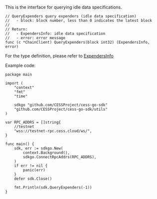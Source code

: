 This is the interface for querying idle data specifications.

```golang
// QueryExpenders query expenders (idle data specification)
//   - block: block number, less than 0 indicates the latest block
//
// Return:
//   - ExpendersInfo: idle data specification
//   - error: error message
func (c *ChainClient) QueryExpenders(block int32) (ExpendersInfo, error)
```
For the type definition, please refer to [ExpendersInfo](../chain_type.md#ExpendersInfo)

Example code:
```golang
package main

import (
    "context"
    "fmt"
    "time"

    sdkgo "github.com/CESSProject/cess-go-sdk"
    "github.com/CESSProject/cess-go-sdk/utils"
)

var RPC_ADDRS = []string{
    //testnet
    "wss://testnet-rpc.cess.cloud/ws/",
}

func main() {
    sdk, err := sdkgo.New(
        context.Background(),
        sdkgo.ConnectRpcAddrs(RPC_ADDRS),
    )
    if err != nil {
        panic(err)
    }
    defer sdk.Close()

    fmt.Println(sdk.QueryExpenders(-1))
}
```